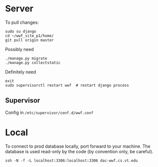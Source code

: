 # Server

To pull changes:
```
sudo su django
cd ~/wwf_site_p1/home/
git pull origin master
```

Possibly need
```
./manage.py migrate
./manage.py collectstatic
```

Definitely need
```
exit
sudo supervisorctl restart wwf  # restart django process
```


## Supervisor

Config in `/etc/supervisor/conf.d/wwf.conf`


# Local

To connect to prod database locally, port forward to your machine. The database is used read-only by the code (by convention only, be careful).

```
ssh -N -f -L localhost:3306:localhost:3306 dac-wwf.cs.vt.edu
```
